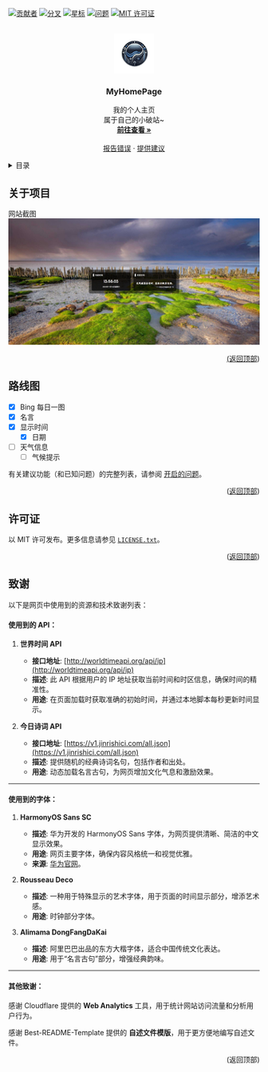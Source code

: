 <a id="readme-top"></a>

[![贡献者][投稿人包庇]][贡献者网址]
[![分叉][分叉包庇]][分叉网址]
[![星标][星标包庇]][星标网址]
[![问题][问题包庇]][问题网址]
[![MIT 许可证][许可证包庇]][许可证网址]

<!-- 项目 LOGO -->
<br />
<div align="center">
  <a href="https://github.com/PhantomPixel-0418/MyHomePage">
    <img src="images/logo.png" alt="Logo" width="80" height="80">
  </a>

<h3 align="center">MyHomePage</h3>

  <p align="center">
    我的个人主页<br />属于自己的小破站~
    <br />
    <a href="https://phantompixel.pages.dev"><strong>前往查看 »</strong></a>
    <br />
    <br />
        <a href="https://github.com/PhantomPixel-0418/MyHomePage/issues/new?labels=bug&template=bug-report---.md">报告错误</a>
    ·
    <a href="https://github.com/PhantomPixel-0418/MyHomePage/issues/new?labels=enhancement&template=feature-request---.md">提供建议</a>
  </p>
</div>



<!-- 目录 -->
<details>
  <summary>目录</summary>
  <ol>
    <li>
      <a href="#关于项目">关于项目</a>
    </li>
    <li><a href="#路线图">路线图</a></li>
    <li><a href="#许可证">许可证</a></li>
    <li><a href="#致谢">致谢</a></li>
  </ol>
</details>



<!-- 关于项目 -->
## 关于项目

网站截图
<a href="https://github.com/PhantomPixel-0418/MyHomePage">
    <img src="images/product-screenshot.jpeg" alt="网站截图">

<p align="right">(<a href="#readme-top">返回顶部</a>)</p>



<!-- 路线图 -->
## 路线图

- [x] Bing 每日一图
- [x] 名言
- [x] 显示时间
  - [x] 日期
- [ ] 天气信息
  - [ ] 气候提示

有关建议功能（和已知问题）的完整列表，请参阅 [开启的问题](https://github.com/PhantomPixel-0418/MyHomePage/issues)。

<p align="right">(<a href="#readme-top">返回顶部</a>)</p>



<!-- 许可证 -->
## 许可证

以 MIT 许可发布。更多信息请参见 [`LICENSE.txt`](LICENSE)。

<p align="right">(<a href="#readme-top">返回顶部</a>)</p>



## 致谢

以下是网页中使用到的资源和技术致谢列表：

#### 使用到的 API：

1. **世界时间 API**
   - **接口地址**: [http://worldtimeapi.org/api/ip](http://worldtimeapi.org/api/ip)  
   - **描述**: 此 API 根据用户的 IP 地址获取当前时间和时区信息，确保时间的精准性。  
   - **用途**: 在页面加载时获取准确的初始时间，并通过本地脚本每秒更新时间显示。  

2. **今日诗词 API**
   - **接口地址**: [https://v1.jinrishici.com/all.json](https://v1.jinrishici.com/all.json)  
   - **描述**: 提供随机的经典诗词名句，包括作者和出处。  
   - **用途**: 动态加载名言古句，为网页增加文化气息和激励效果。

---

#### 使用到的字体：

1. **HarmonyOS Sans SC**
   - **描述**: 华为开发的 HarmonyOS Sans 字体，为网页提供清晰、简洁的中文显示效果。  
   - **用途**: 网页主要字体，确保内容风格统一和视觉优雅。  
   - **来源**: [华为官网](https://developer.huawei.com/consumer/cn/)。

2. **Rousseau Deco**
   - **描述**: 一种用于特殊显示的艺术字体，用于页面的时间显示部分，增添艺术感。  
   - **用途**: 时钟部分字体。

3. **Alimama DongFangDaKai**
   - **描述**: 阿里巴巴出品的东方大楷字体，适合中国传统文化表达。  
   - **用途**: 用于“名言古句”部分，增强经典韵味。

---

#### 其他致谢：
感谢 Cloudflare 提供的 **Web Analytics** 工具，用于统计网站访问流量和分析用户行为。

感谢 Best-README-Template 提供的 **自述文件模版**，用于更方便地编写自述文件。

<p align="right">(<a herf="#readme-top">返回顶部</a>)</p>



<!-- 标记链接和图像 -->
<!-- https://www.markdownguide.org/basic-syntax/#reference-style-links -->
[投稿人包庇]: https://img.shields.io/github/contributors/github_username/repo_name.svg?style=for-the-badge
[贡献者网址]: https://github.com/PhantomPixel-0418/MyHomePage/graphs/contributors
[分叉包庇]: https://img.shields.io/github/forks/github_username/repo_name.svg?style=for-the-badge
[分叉网址]: https://github.com/PhantomPixel-0418/MyHomePage/network/members
[星标包庇]: https://img.shields.io/github/stars/github_username/repo_name.svg?style=for-the-badge
[星标网址]: https://github.com/PhantomPixel-0418/MyHomePage/stargazers
[问题包庇]: https://img.shields.io/github/issues/github_username/repo_name.svg?style=for-the-badge
[问题网址]: https://github.com/PhantomPixel-0418/MyHomePage/issues
[许可证包庇]: https://img.shields.io/github/license/github_username/repo_name.svg?style=for-the-badge
[许可证网址]: https://github.com/PhantomPixel-0418/MyHomePage/blob/master/LICENSE.txt
